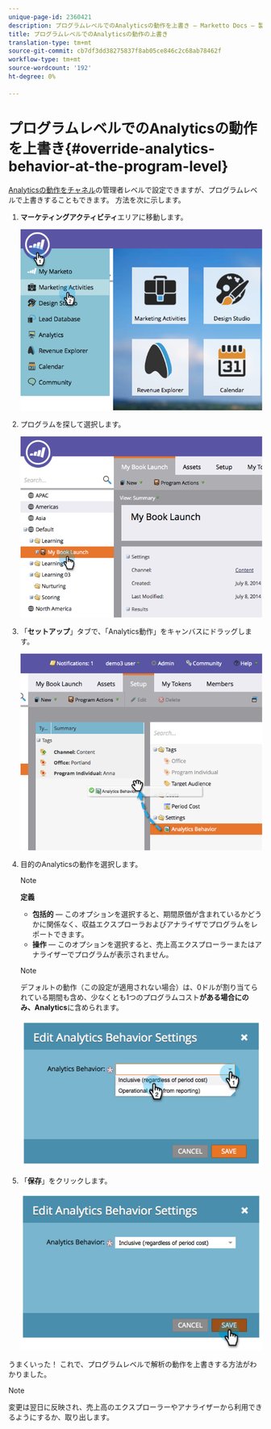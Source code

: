 ```yaml
---
unique-page-id: 2360421
description: プログラムレベルでのAnalyticsの動作を上書き — Marketto Docs — 製品ドキュメント
title: プログラムレベルでのAnalyticsの動作の上書き
translation-type: tm+mt
source-git-commit: cb7df3dd38275837f8ab05ce846c2c68ab78462f
workflow-type: tm+mt
source-wordcount: '192'
ht-degree: 0%

---
```



# プログラムレベルでのAnalyticsの動作を上書き{#override-analytics-behavior-at-the-program-level}

[Analyticsの動作をチャネル](/help/marketo/product-docs/reporting/revenue-cycle-analytics/program-analytics/make-a-program-without-a-period-cost-available-in-revenue-explorer-and-analyzers.md)の管理者レベルで設定できますが、プログラムレベルで上書きすることもできます。 方法を次に示します。

1. **マーケティングアクティビティ**&#x200B;エリアに移動します。

   ![](assets/image2014-9-24-11-3a40-3a46.png)

1. プログラムを探して選択します。

   ![](assets/image2014-9-24-11-3a40-3a57.png)

1. 「**セットアップ**」タブで、「Analytics動作」をキャンバスにドラッグします。

   ![](assets/image2014-9-24-11-3a41-3a2.png)

1. 目的のAnalyticsの動作を選択します。

   >[!NOTE]
   >
   >**定義**
   >
   >* **包括的**  — このオプションを選択すると、期間原価が含まれているかどうかに関係なく、収益エクスプローラおよびアナライザでプログラムをレポートできます。
   >* **操作**  — このオプションを選択すると、売上高エクスプローラーまたはアナライザーでプログラムが表示されません。


   >[!NOTE]
   >
   >デフォルトの動作（この設定が適用されない場合）は、0ドルが割り当てられている期間も含め、少なくとも1つのプログラムコスト&#x200B;**がある場合にのみ、Analytics**&#x200B;に含められます。

   ![](assets/image2014-9-24-11-3a42-3a0.png)

1. 「**保存**」をクリックします。

   ![](assets/image2014-9-24-11-3a42-3a6.png)

うまくいった！ これで、プログラムレベルで解析の動作を上書きする方法がわかりました。

>[!NOTE]
>
>変更は翌日に反映され、売上高のエクスプローラーやアナライザーから利用できるようにするか、取り出します。

